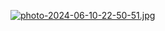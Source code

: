 [![photo-2024-06-10-22-50-51.jpg](https://i.postimg.cc/cLt6CDSq/photo-2024-06-10-22-50-51.jpg)](https://postimg.cc/3k73bFN9)
